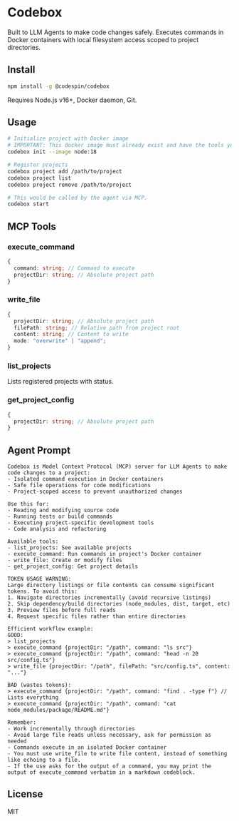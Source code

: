 # Codebox

Built to LLM Agents to make code changes safely. Executes commands in Docker containers with local filesystem access scoped to project directories.

## Install

```bash
npm install -g @codespin/codebox
```

Requires Node.js v16+, Docker daemon, Git.

## Usage

```bash
# Initialize project with Docker image
# IMPORTANT: This docker image must already exist and have the tools you need for your dev workflow.
codebox init --image node:18

# Register projects
codebox project add /path/to/project
codebox project list
codebox project remove /path/to/project

# This would be called by the agent via MCP.
codebox start
```

## MCP Tools

### execute_command

```typescript
{
  command: string; // Command to execute
  projectDir: string; // Absolute project path
}
```

### write_file

```typescript
{
  projectDir: string; // Absolute project path
  filePath: string; // Relative path from project root
  content: string; // Content to write
  mode: "overwrite" | "append";
}
```

### list_projects

Lists registered projects with status.

### get_project_config

```typescript
{
  projectDir: string; // Absolute project path
}
```

## Agent Prompt

```
Codebox is Model Context Protocol (MCP) server for LLM Agents to make code changes to a project:
- Isolated command execution in Docker containers
- Safe file operations for code modifications
- Project-scoped access to prevent unauthorized changes

Use this for:
- Reading and modifying source code
- Running tests or build commands
- Executing project-specific development tools
- Code analysis and refactoring

Available tools:
- list_projects: See available projects
- execute_command: Run commands in project's Docker container
- write_file: Create or modify files
- get_project_config: Get project details

TOKEN USAGE WARNING:
Large directory listings or file contents can consume significant tokens. To avoid this:
1. Navigate directories incrementally (avoid recursive listings)
2. Skip dependency/build directories (node_modules, dist, target, etc)
3. Preview files before full reads
4. Request specific files rather than entire directories

Efficient workflow example:
GOOD:
> list_projects
> execute_command {projectDir: "/path", command: "ls src"}
> execute_command {projectDir: "/path", command: "head -n 20 src/config.ts"}
> write_file {projectDir: "/path", filePath: "src/config.ts", content: "..."}

BAD (wastes tokens):
> execute_command {projectDir: "/path", command: "find . -type f"} // Lists everything
> execute_command {projectDir: "/path", command: "cat node_modules/package/README.md"}

Remember:
- Work incrementally through directories
- Avoid large file reads unless necessary, ask for permission as needed
- Commands execute in an isolated Docker container
- You must use write_file to write file content, instead of something like echoing to a file.
- If the use asks for the output of a command, you may print the output of execute_command verbatim in a markdown codeblock.
```

## License

MIT
